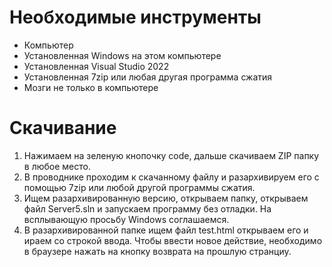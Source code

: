 # Необходимые инструменты
- Компьютер
- Установленная Windows на этом компьютере
- Установленная Visual Studio 2022
- Установленная 7zip или любая другая программа сжатия
- Мозги не только в компьютере

# Скачивание
1) Нажимаем на зеленую кнопочку code, дальше скачиваем ZIP папку в любое место.
2) В проводнике проходим к скачанному файлу и разархивируем его с помощью 7zip или любой другой программы сжатия.
3) Ищем разархивированную версию, открываем папку, открываем файл Server5.sln и запускаем программу без отладки. На всплывающую просьбу Windows соглашаемся.
4) В разархивированной папке ищем файл test.html открываем его и ираем со строкой ввода. Чтобы ввести новое действие, необходимо в браузере нажать на кнопку возврата на прошлую странциу.

